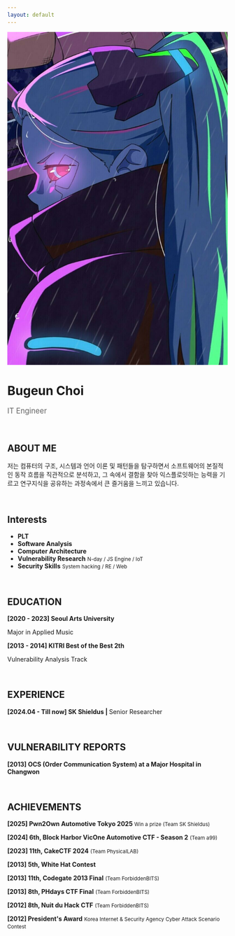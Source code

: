 ```yaml
---
layout: default
---
```


<img class="profile-picture" src="Rebekah.jpg">
<h1><b>Bugeun Choi</b></h1>
<p style="font-size: 1.2em; color: #666;" data-ke-size="size16">
IT Engineer
</p>
&nbsp;

## ABOUT ME

<p>저는 컴퓨터의 구조, 시스템과 언어 이론 및 패턴들을 탐구하면서 소프트웨어의 본질적인 동작 흐름을 직관적으로 분석하고, 그 속에서 결함을 찾아 익스플로잇하는 능력을 기르고 연구지식을 공유하는 과정속에서 큰 즐거움을 느끼고 있습니다.</p>

&nbsp;

## Interests

* <b>PLT</b>
* <b>Software Analysis</b>
* <b>Computer Architecture</b>
* <b>Vulnerability Research</b> <small>N-day / JS Engine / IoT</small>
* <b>Security Skills</b> <small>System hacking / RE / Web </small>

&nbsp;

<!--
## Interests
>
* <b>Vulnerability Research & Exploit Dev</b> <small>1-day / 0-day</small>
* <b>CTF/Wargame</b> <small>System Hacking / Binary Analysis / Web</small>
* <b>Analysis tool Development</b>
* <b>Computer Science</b>

&nbsp; 
-->

## EDUCATION
  
<p data-ke-size="size16">
<b>[2020 - 2023] Seoul Arts University</b>
</p>
<p data-ke-size="size14">Major in Applied Music</p>     
<p data-ke-size="size16">
<b>[2013 - 2014] KITRI Best of the Best 2th</b>
</p>
<p data-ke-size="size14">Vulnerability Analysis Track</p>
&nbsp;

## EXPERIENCE
<p data-ke-size="size16"><b>[2024.04 - Till now] SK Shieldus | </b> Senior Researcher</p>
&nbsp;

## VULNERABILITY REPORTS
<p data-ke-size="size16"><b>[2013] OCS (Order Communication System) at a Major Hospital in Changwon</b></p>

&nbsp;


## ACHIEVEMENTS

<p data-ke-size="size16">
<b>[2025] Pwn2Own Automotive Tokyo 2025</b> <small> Win a prize (Team SK Shieldus) </small>
</p>
<p data-ke-size="size16">
<b>[2024] 6th, Block Harbor VicOne Automotive CTF - Season 2</b> <small> (Team a99) </small>
</p>
<p data-ke-size="size16">
<b>[2023] 11th, CakeCTF 2024</b> <small> (Team PhysicalLAB) </small>
</p>
<p data-ke-size="size16">
<b>[2013] 5th, White Hat Contest</b>
</p>
<p data-ke-size="size16">
<b>[2013] 11th, Codegate 2013 Final</b> <small>(Team ForbiddenBITS)</small>
</p>
<p data-ke-size="size16">
<b>[2013] 8th, PHdays CTF Final</b> <small>(Team ForbiddenBITS)</small>
</p>
<p data-ke-size="size16">
<b>[2012] 8th, Nuit du Hack CTF</b> <small>(Team ForbiddenBITS)</small>
</p>
<p data-ke-size="size16">
<b>[2012] President's Award</b> <small>Korea Internet &amp; Security Agency Cyber Attack Scenario Contest</small>
</p>
&nbsp;
